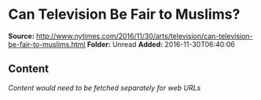 # Can Television Be Fair to Muslims?

**Source:** http://www.nytimes.com/2016/11/30/arts/television/can-television-be-fair-to-muslims.html
**Folder:** Unread
**Added:** 2016-11-30T06:40:06




## Content
*Content would need to be fetched separately for web URLs*
